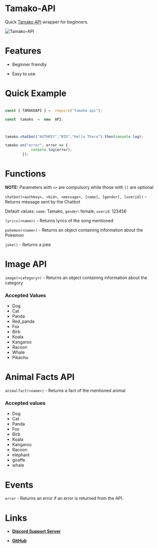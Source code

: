 
# Tamako-API

Quick [Tamako API](https://api.tamako.tech) wrapper for beginners.



![Tamako-API](https://nodei.co/npm/tamako-api.png)



# Features

- Beginner friendly

- Easy to use




# Quick Example



```js

const { TAMAKOAPI } =  require("tamako-api");

const  tamako  =  new  API;



tamako.chatbot("AUTHKEY","BID","Hello There").then(console.log);

tamako.on("error", error => {
			console.log(error);
		});


```

# Functions



**NOTE:** Parameters with `<>` are compulsory while those with `[]` are optional



`chatbot(<authkey>, <bid>, <message>, [name], [gender], [userid])` - Returns message sent by the Chatbot

Default values: `name`: Tamako, `gender`: female, `userid`: 123456



`lyrics(<name>)` - Returns lyrics of the song mentioned


`pokemon(<name>)` - Returns an object containing information about the Pokemon

`joke()`  - Returns a joke

# Image API

`image(<category>)` - Returns an object containing information about the category

### Accepted Values

- Dog
- Cat
- Panda
- Red_panda
- Fox
- Birb
- Koala
- Kangaroo
- Racoon
- Whale
- Pikachu

# Animal Facts API

`animalfact(<name>)` - Returns a fact of the mentioned animal

### Accepted values

- Dog
- Cat
- Panda
- Fox
- Birb
- Koala
- Kangaroo
- Racoon
- elephant
- giraffe
- whale

# Events

`error` - Returns an error if an error is returned from the API.



# Links

- **[Discord Support Server](https://support.tamako.tech)**

- **[GitHub](https://github.com/BearTS/tamako-api)**
